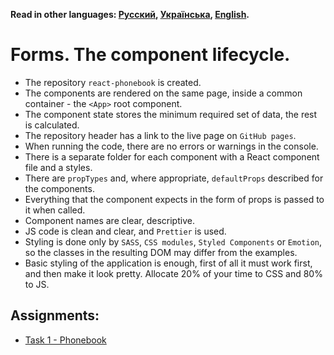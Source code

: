 **Read in other languages: [Русский](README.md), [Українська](README.ua.md),
[English](README.en.md).**

# Forms. The component lifecycle.

- The repository `react-phonebook` is created.
- The components are rendered on the same page, inside a common container - the
  `<App>` root component.
- The component state stores the minimum required set of data, the rest is
  calculated.
- The repository header has a link to the live page on `GitHub pages`.
- When running the code, there are no errors or warnings in the console.
- There is a separate folder for each component with a React component file and
  a styles.
- There are `propTypes` and, where appropriate, `defaultProps` described for the
  components.
- Everything that the component expects in the form of props is passed to it
  when called.
- Component names are clear, descriptive.
- JS code is clean and clear, and `Prettier` is used.
- Styling is done only by `SASS`, `CSS modules`, `Styled Components` or
  `Emotion`, so the classes in the resulting DOM may differ from the examples.
- Basic styling of the application is enough, first of all it must work first,
  and then make it look pretty. Allocate 20% of your time to CSS and 80% to JS.

## Assignments:

- [Task 1 - Phonebook](assets/phonebook/README.en.md)
